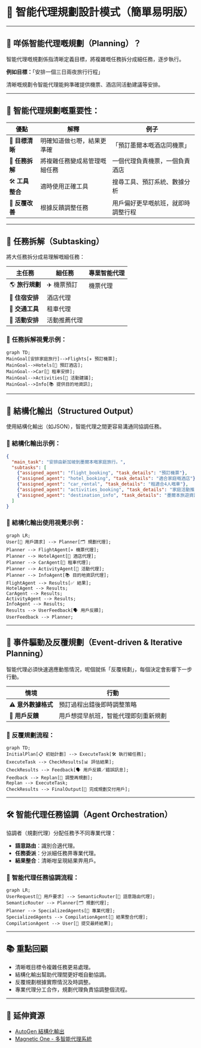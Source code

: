# 📅 智能代理規劃設計模式（簡單易明版）

---

## 📌 **咩係智能代理嘅規劃（Planning）？**

智能代理嘅規劃係指清晰定義目標，將複雜嘅任務拆分成細任務，逐步執行。

**例如目標：**「安排一個三日兩夜旅行行程」

清晰嘅規劃令智能代理能夠準確提供機票、酒店同活動建議等安排。

---

## 🎯 **智能代理規劃嘅重要性：**

| 優點 | 解釋 | 例子 |
|---|---|---|
| 🎯 **目標清晰** | 明確知道做乜嘢，結果更準確 | 「預訂墨爾本嘅酒店同機票」 |
| 🧩 **任務拆解** | 將複雜任務變成易管理嘅細任務 | 一個代理負責機票，一個負責酒店 |
| 🛠️ **工具整合** | 適時使用正確工具 | 搜尋工具、預訂系統、數據分析 |
| 🔄 **反覆改善** | 根據反饋調整任務 | 用戶偏好更早嘅航班，就即時調整行程 |

---

## 🧩 **任務拆解（Subtasking）**

將大任務拆分成易理解嘅細任務：

| 主任務 | 細任務 | 專業智能代理 |
|-----------|-----------|-----------------------|
| 🌎 **旅行規劃** | ✈️ 機票預訂 | 機票代理 |
| 🏨 **住宿安排** | 酒店代理 |
| 🚗 **交通工具** | 租車代理 |
| 🎡 **活動安排** | 活動推薦代理 |

### 📌 **任務拆解視覺示例：**

```mermaid
graph TD;
MainGoal[安排家庭旅行]-->Flights[✈️ 預訂機票];
MainGoal-->Hotels[🏨 預訂酒店];
MainGoal-->Car[🚗 租車安排];
MainGoal-->Activities[🎡 活動建議];
MainGoal-->Info[📚 提供目的地資訊];
```

---

## 📑 **結構化輸出（Structured Output）**

使用結構化輸出（如JSON），智能代理之間更容易溝通同協調任務。

### 📌 **結構化輸出示例：**
```json
{
  "main_task": "安排由新加坡到墨爾本嘅家庭旅行。",
  "subtasks": [
    {"assigned_agent": "flight_booking", "task_details": "預訂機票"},
    {"assigned_agent": "hotel_booking", "task_details": "適合家庭嘅酒店"},
    {"assigned_agent": "car_rental", "task_details": "租適合4人嘅車"},
    {"assigned_agent": "activities_booking", "task_details": "家庭活動推薦"},
    {"assigned_agent": "destination_info", "task_details": "墨爾本旅遊資訊"}
  ]
}
```

### 📌 **結構化輸出使用視覺示例：**

```mermaid
graph LR;
User[🧑 用戶請求] --> Planner[🗂️ 規劃代理];
Planner --> FlightAgent[✈️ 機票代理];
Planner --> HotelAgent[🏨 酒店代理];
Planner --> CarAgent[🚗 租車代理];
Planner --> ActivityAgent[🎡 活動代理];
Planner --> InfoAgent[📚 目的地資訊代理];
FlightAgent --> Results[✅ 結果];
HotelAgent --> Results;
CarAgent --> Results;
ActivityAgent --> Results;
InfoAgent --> Results;
Results --> UserFeedback[🗣️ 用戶反饋];
UserFeedback --> Planner;
```

---

## 🚨 **事件驅動及反覆規劃（Event-driven & Iterative Planning）**

智能代理必須快速適應動態情況，呢個就係「反覆規劃」，每個決定會影響下一步行動。

| 情境 | 行動 |
|---|---|
| ⚠️ **意外數據格式** | 預訂過程出錯後即時調整策略 |
| 🔄 **用戶反饋** | 用戶想提早航班，智能代理即刻重新規劃 |

### 📌 **反覆規劃流程：**
```mermaid
graph TD;
InitialPlan[📋 初始計劃] --> ExecuteTask[🛠️ 執行細任務];
ExecuteTask --> CheckResults[📊 評估結果];
CheckResults --> Feedback[🗣️ 用戶反饋／錯誤訊息];
Feedback --> Replan[🔄 調整再規劃];
Replan --> ExecuteTask;
CheckResults --> FinalOutput[🎉 完成規劃交付用戶];
```

---

## 🛠️ **智能代理任務協調（Agent Orchestration）**

協調者（規劃代理）分配任務予不同專業代理：

- **語意路由**：識別合適代理。
- **任務委派**：分派細任務畀專業代理。
- **結果整合**：清晰咁呈現結果畀用戶。

### 📌 **智能代理任務協調流程：**

```mermaid
graph LR;
UserRequest[🧑 用戶要求] --> SemanticRouter[🎯 語意路由代理];
SemanticRouter --> Planner[🗂️ 規劃代理];
Planner --> SpecializedAgents[🔧 專業代理];
SpecializedAgents --> CompilationAgent[📌 結果整合代理];
CompilationAgent --> User[🧑 提交最終結果];
```

---

## 📚 **重點回顧**

- 清晰嘅目標令複雜任務更易處理。
- 結構化輸出幫助代理間更好嘅自動協調。
- 反覆規劃根據實際情況及時調整。
- 專業代理分工合作，規劃代理負責協調整個流程。

---

## 🌟 **延伸資源**

- [AutoGen 結構化輸出](https://microsoft.github.io/autogen/stable/user-guide/core-user-guide/cookbook/structured-output-agent.html)
- [Magnetic One - 多智能代理系統](https://www.microsoft.com/research/articles/magentic-one-a-generalist-multi-agent-system-for-solving-complex-tasks)